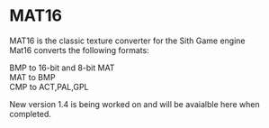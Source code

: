 # MAT16
MAT16 is the classic texture converter for the Sith Game engine                       
Mat16 converts the following formats:                         
       
BMP to 16-bit and 8-bit MAT                       
MAT to BMP                                                  
CMP to ACT,PAL,GPL 

New version 1.4 is being worked on and will be avaialble here when completed.
